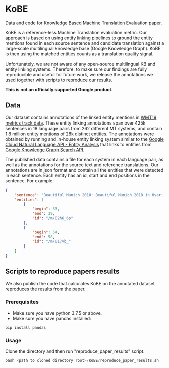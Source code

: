 # KoBE
Data and code for Knowledge Based Machine Translation Evaluation paper.

KoBE is a reference-less Machine Translation evaluation metric. 
Our approach is based on using entity linking pipelines to ground the entity mentions found in each source sentence 
and candidate translation against a large-scale multilingual knowledge base (Google Knowledge Graph). 
KoBE is then using the matched entities counts as a translation quality signal.

Unfortunately, we are not aware of any open-source multilingual KB and entity linking systems.
Therefore, to make sure our findings are fully reproducible and useful for future work, we release the annotations we
used together with scripts to reproduce our results.
 
**This is not an officially supported Google product.**

## Data
Our dataset contains annotations of the linked entity mentions in [WMT19 metrics track data](http://www.statmt.org/wmt19/results.html).
These entity linking annotations span over 425k sentences in 18 language pairs from 262 different MT systems, 
and contain 1.8 million entity mentions of 28k distinct entities.
The annotations were obtained by running and in-house entity linking system similar to the [Google Cloud Natural 
Language API - Entity Analysis](https://cloud.google.com/natural-language/docs/basics#entity_analysis) that links to
entities from [Google Knowledge Graph Search API](https://developers.google.com/knowledge-graph).

The published data contains a file for each system in each language pair, as well as the annotations for the source 
text and reference translations. Our annotations are in json format and contain all the entities that were detected 
in each sentence. Each entity has an id, start and end positions in the sentence. For example:
```json
{
    "sentence": "Beautiful Munich 2018: Beautiful Munich 2018 in Hvar: Nine Dates",
    "entities": [
        {
            "begin": 33, 
            "end": 39, 
            "id": "/m/02h6_6p"
        }, 
        {
            "begin": 54, 
            "end": 58, 
            "id": "/m/017vb_"
        }
    ]
}

```

## Scripts to reproduce papers results
We also publish the code that calculates KoBE on the annotated dataset reproduces the results from the paper.
### Prerequisites
* Make sure you have python 3.7.5 or above.
* Make sure you have pandas installed:
```python
pip install pandas
```

### Usage
Clone the directory and then run "reproduce_paper_results" script.
```python
bash <path to cloned directory root>/KoBE/reproduce_paper_results.sh
```


